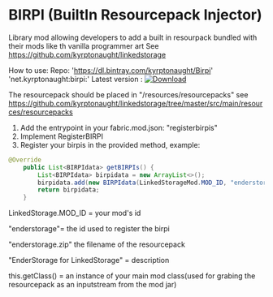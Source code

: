 # BIRPI (BuiltIn Resourcepack Injector)
Library mod allowing developers to add a built in resourpack bundled with their mods like th vanilla programmer art
See https://github.com/kyrptonaught/linkedstorage

How to use: 
Repo: 'https://dl.bintray.com/kyrptonaught/Birpi'
'net.kyrptonaught:birpi:<version>'  Latest version : [ ![Download](https://api.bintray.com/packages/kyrptonaught/Birpi/birpi/images/download.svg) ](https://bintray.com/kyrptonaught/Birpi/birpi/_latestVersion)
  
  The resourcepack should be placed in "/resources/resourcepacks" see https://github.com/kyrptonaught/linkedstorage/tree/master/src/main/resources/resourcepacks

1) Add the entrypoint in your fabric.mod.json: "registerbirpis"
2) Implement RegisterBIRPI 
3) Register your birpis in the provided method, example: 
```java
@Override
    public List<BIRPIdata> getBIRPIs() {
        List<BIRPIdata> birpidata = new ArrayList<>();
        birpidata.add(new BIRPIdata(LinkedStorageMod.MOD_ID, "enderstorage", "enderstorage.zip","EnderStorage for LinkedStorage",this.getClass()));
        return birpidata;
    }
  ```
LinkedStorage.MOD_ID = your mod's id 

"enderstorage"= the id used to register the birpi

"enderstorage.zip" the filename of the resourcepack

"EnderStorage for LinkedStorage" = description

this.getClass() = an instance of your main mod class(used for grabing the resourcepack as an inputstream from the mod jar)
